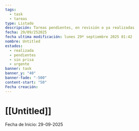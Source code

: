 ```yaml
---
tags:
  - task
  - tareas
type: Listado
descripción: Tareas pendientes, en revisión o ya realizadas
fecha: 29/09/252025
fecha ultima modificación: lunes 29º septiembre 2025 01:42
nombre: Untitled
estados:
  - realizada
  - pendientes
  - sin prisa
  - urgente
banner: task
banner_y: "40"
banner-fade: "-500"
content-start: "50"
Fecha creación:
---
```

# [[Untitled]]



 Fecha de Inicio: 29-09-2025


